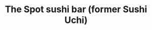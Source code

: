 ---
layout: place
title: "The Spot sushi bar (former Sushi Uchi)"
permalink: /georgia/alpharetta/the-spot-sushi-bar-former-sushi-uchi.html
stateAbbr: GA
stateName: Georgia
cityName: Alpharetta
place_id: ChIJ43hYvYIK9YgR9OI-nSrsZrs
photos:
  - name: >-
      places/ChIJ43hYvYIK9YgR9OI-nSrsZrs/photos/AeeoHcKLYAWZBoI8KPw1U6F6sEmbA0yoCNQAi8BjubtBLPZcrLRZO3dNgbfKTDgcOOTr3V4YLZwVb3qFfAKmTDZC8oFo4osg4l2Ttg61mOlXXlBYwYr1TFZOqia6BvFS8DOx5I4gsY5cjrhnF-P5LFyKRHJbCsv46j_FP9tdghwISEgJNERM0Msp8nuP3g5r4X-FHPbxnGs-UYXSTiyfGiKrpjMfD2JkyLBRjt8_I60A-PiwNmQ8vgG3eX6Y_3RGReOkrJjY9h25W5xBS7L3HfbFOtocqyg4luUhumIwigEPsOU7IQ
    widthPx: 2560
    heightPx: 1920
    authorAttributions:
      - displayName: The Spot sushi bar (former Sushi Uchi)
        uri: https://maps.google.com/maps/contrib/118272545065393729491
        photoUri: >-
          https://lh3.googleusercontent.com/a-/ALV-UjUzaitZiptDt9ZD2A3adoDfGoFguWTu63z2sxMf7ypkIM5TqZA=s100-p-k-no-mo
    flagContentUri: >-
      https://www.google.com/local/imagery/report/?cb_client=maps_api_places.places_api&image_key=!1e10!2sAF1QipM9GU3MV6w9_1FCkH25oHEKmkgUjsG0EsLkON1g&hl=en-US
    googleMapsUri: >-
      https://www.google.com/maps/place//data=!3m4!1e2!3m2!1sAF1QipM9GU3MV6w9_1FCkH25oHEKmkgUjsG0EsLkON1g!2e10!4m2!3m1!1s0x88f50a82bd5878e3:0xbb66ec2a9d3ee2f4
  - name: >-
      places/ChIJ43hYvYIK9YgR9OI-nSrsZrs/photos/AeeoHcITwgXkeD8aC_RAun7f2KLJ91k_e8TG_7jUDKGcRo6x6vI3ZAFxJButas_xsKu2uop1RoADSrjYny3A2yTk3PCbLiEeaeAmdwUvYb809iF-eDOf9UGvKWcafFkyO3E4UHZ_sBsSJSu0nm_5i-9AMvgeHlAUnEpBHhj-nY-EOxH09Fi6n8_GuzVkyhLcrkTq7pi1x4iFeiBd6SUGGIDRJ3qyP5OlbhYmt-ssxRU11eGJe7krhSvcqlC8dACzJmfmf6yEtaP7xf3hlbF72m9ehTEmDj0xSVW1-E4XDsKpxyKieA
    widthPx: 1200
    heightPx: 676
    authorAttributions:
      - displayName: The Spot sushi bar (former Sushi Uchi)
        uri: https://maps.google.com/maps/contrib/118272545065393729491
        photoUri: >-
          https://lh3.googleusercontent.com/a-/ALV-UjUzaitZiptDt9ZD2A3adoDfGoFguWTu63z2sxMf7ypkIM5TqZA=s100-p-k-no-mo
    flagContentUri: >-
      https://www.google.com/local/imagery/report/?cb_client=maps_api_places.places_api&image_key=!1e10!2sAF1QipPX0ZUX0MrJZUqzLkqDQXCPkEf7bj56awciaQeM&hl=en-US
    googleMapsUri: >-
      https://www.google.com/maps/place//data=!3m4!1e2!3m2!1sAF1QipPX0ZUX0MrJZUqzLkqDQXCPkEf7bj56awciaQeM!2e10!4m2!3m1!1s0x88f50a82bd5878e3:0xbb66ec2a9d3ee2f4
  - name: >-
      places/ChIJ43hYvYIK9YgR9OI-nSrsZrs/photos/AeeoHcIrxGMiiqjHbrcZZjhvyE_CAduKuqye_OnYiwLQjrawb2GkG9l031WNNv7RedYsWJB61UYpoECro_V6E6eCkjD0tVWC-N7YQ8r0Ml3oq9oVIoaAHhzYyNJRWGHOgiwJnUw464ekNwHVnx76wl6FAkzBNqeWLbxC5OaE_roWn7bF6KM4_NMdeilh9_4-0LC3fXdcq2xKaCiKpzrO2VeC05n19NM9ChbSfJFCCoNTBBh1f7QwYXUNpYq0i2zxvOu18BJU1BfrEfNoG3KKhyz3AkFuDTBNFfg9-J1U5hYeB4MgWxbqxlkaWaHyiKqgOkjws8QnL-zROwFTogGO9_hh7kAmZRF8pjXKv7wa6vyCzBz-TfY2UAebproSCOxFwcMZvI99pwUYvc32pGkbGNuyU5t3jnaUUeWiu6Z98hQpY7Q5qPva
    widthPx: 4032
    heightPx: 3024
    authorAttributions:
      - displayName: michelle tran
        uri: https://maps.google.com/maps/contrib/106312566366072754922
        photoUri: >-
          https://lh3.googleusercontent.com/a/ACg8ocIczIJXnsblT5F-twQs2yPjuSxIhAvI6I9pLyjx5axVU8DPiQ=s100-p-k-no-mo
    flagContentUri: >-
      https://www.google.com/local/imagery/report/?cb_client=maps_api_places.places_api&image_key=!1e10!2sCIHM0ogKEICAgIDX1PKO9QE&hl=en-US
    googleMapsUri: >-
      https://www.google.com/maps/place//data=!3m4!1e2!3m2!1sCIHM0ogKEICAgIDX1PKO9QE!2e10!4m2!3m1!1s0x88f50a82bd5878e3:0xbb66ec2a9d3ee2f4
  - name: >-
      places/ChIJ43hYvYIK9YgR9OI-nSrsZrs/photos/AeeoHcJ1xQPGY-fAE77dVo2FfJesncecXFp1oTEDBtf-gleEamhsxR8AkVsBqqrG3EJBeqV-9px1yOsW1itQEUHSSoNdmA9v9TOlkY1QZpg-vusRzJFALDXoiMmla1YksH3KQWZISqourohg3hPIWGcFRInoFDQCtLcbmhRGQ8AQN7Slc83mXo371_lsteOzzPene5JFo9K3Odwqjp4HmPnSEKhf4o3JqTlskD0yz0DwzqJxDgW8IUWn6AfqW2K9IFXsXjmig3PbYWsrPK7K0ssOf6c3Pp9pkMK40o7gOz-JJVoxr9Qum9xoZ7fuJVhdtpd1O8pHNE4cYgcdIJmQ2-2SIBHQvxz17m2gTtSf-qpZcYsB2zDg56JQywwLWiWA337ok_FJCZD1qvpDQDxUB-er57LvjLi2XiGgJ6BgER35ybOQKA
    widthPx: 2992
    heightPx: 2992
    authorAttributions:
      - displayName: SONARconnects Scott (Scott)
        uri: https://maps.google.com/maps/contrib/113752017499987075335
        photoUri: >-
          https://lh3.googleusercontent.com/a-/ALV-UjX-s1E8zz6FEzCYHIUsCx1SDrD4P3e8s7wm2qI3LvLLEpqrrUo=s100-p-k-no-mo
    flagContentUri: >-
      https://www.google.com/local/imagery/report/?cb_client=maps_api_places.places_api&image_key=!1e10!2sCIHM0ogKEICAgID-gvDpYA&hl=en-US
    googleMapsUri: >-
      https://www.google.com/maps/place//data=!3m4!1e2!3m2!1sCIHM0ogKEICAgID-gvDpYA!2e10!4m2!3m1!1s0x88f50a82bd5878e3:0xbb66ec2a9d3ee2f4
  - name: >-
      places/ChIJ43hYvYIK9YgR9OI-nSrsZrs/photos/AeeoHcJGpF1tC-lEyg8KluiqUQENsHK2sKTpRrNDVNTcjVRB3uyWllUbMieZEVYqyrMqBJYUmVwI_Rb-9M20wFHmNwgXeIZbje45_Pk3cq4DP1VQWc6Dwfq8gtbmhhefH6TF4d_Hq4-Y1KP6ttTu51m-v8BUs8O2MGjLYGNyaiutHBU4mp5hHqEOMGEQ3DvQsVEUB0I_iNR52ySr32E7kyBEmequgNsbiLkaUCaAVA5EIWilU7SylvQZPf93NEtr9KI5OQs7uc5-c8nsUxO4F6v7O483spvnKeknKO1enL7tZ0mgGg
    widthPx: 1200
    heightPx: 676
    authorAttributions:
      - displayName: The Spot sushi bar (former Sushi Uchi)
        uri: https://maps.google.com/maps/contrib/118272545065393729491
        photoUri: >-
          https://lh3.googleusercontent.com/a-/ALV-UjUzaitZiptDt9ZD2A3adoDfGoFguWTu63z2sxMf7ypkIM5TqZA=s100-p-k-no-mo
    flagContentUri: >-
      https://www.google.com/local/imagery/report/?cb_client=maps_api_places.places_api&image_key=!1e10!2sAF1QipPPXQ5oasWMpRAytfV-xm1LbHvvuV1gfDL1Wftr&hl=en-US
    googleMapsUri: >-
      https://www.google.com/maps/place//data=!3m4!1e2!3m2!1sAF1QipPPXQ5oasWMpRAytfV-xm1LbHvvuV1gfDL1Wftr!2e10!4m2!3m1!1s0x88f50a82bd5878e3:0xbb66ec2a9d3ee2f4
  - name: >-
      places/ChIJ43hYvYIK9YgR9OI-nSrsZrs/photos/AeeoHcJJhZMAN8vysF_VgfbyGngwiCHjZ6u7crNXTzeei1FqWIUo5IIvZq78oOwDWoSPT2hl4xhBiPEOIHF1cr8ZRtCgQcMPGt_D3GdEXiKmdmdhPHAwi7qTZsnUc3ZobNcNNTJbc4EI9drmv8FjPYDr8EzFH3XCWRyMOFEbBUsYpMlGO1CbMY6jO3b7333IFFk-263taxi01B8ICVaR53Z5rBecuq5sekKCUiHThg0EQjZ8iWucXb1BH1lLiyQ_wyQBSiYY4OCCiRGkIDCHImtPqORGDt4RZyDdM3gv9eCn4lpv2g
    widthPx: 3024
    heightPx: 4032
    authorAttributions:
      - displayName: The Spot sushi bar (former Sushi Uchi)
        uri: https://maps.google.com/maps/contrib/118272545065393729491
        photoUri: >-
          https://lh3.googleusercontent.com/a-/ALV-UjUzaitZiptDt9ZD2A3adoDfGoFguWTu63z2sxMf7ypkIM5TqZA=s100-p-k-no-mo
    flagContentUri: >-
      https://www.google.com/local/imagery/report/?cb_client=maps_api_places.places_api&image_key=!1e10!2sAF1QipNpNxxdwg9-S9aZKOPC9ORF4hM49eN4otQRrxC_&hl=en-US
    googleMapsUri: >-
      https://www.google.com/maps/place//data=!3m4!1e2!3m2!1sAF1QipNpNxxdwg9-S9aZKOPC9ORF4hM49eN4otQRrxC_!2e10!4m2!3m1!1s0x88f50a82bd5878e3:0xbb66ec2a9d3ee2f4
  - name: >-
      places/ChIJ43hYvYIK9YgR9OI-nSrsZrs/photos/AeeoHcIIcFUvmXpEoBE5u0Zk1tdGt3dSD8LhTumFf4D2kGH3RLHSb5PJh_VauiJaPc6zsLSnd75GSKufa7kJFJe_oWfAyBtToY0f20PJe0Yo2g1AKDbJOC87RThgGqR3fR0P-kFADfqF9d_pAwnZJ4BI96qNAjcbSs_aHiWFkWP2Hf9y-3W-ViRgv4a1lTVnJPym0XUb_Db6gBQ0pdMXprlvQabd03nPvaKC8ouRij5PuZwMgGu_9mH2WKWnBgARb1pWbzEGFJVYMNiO-hbIxiDZbaIQNhK7berFWDkFgVZh24ejjThEER-naFxxBqpp-Zx5CJKHt72We8F-_lNHaRWzBlK_TU4N9uvNYFKnItj_UgNb_sXx4cBV6oVV9RH1yeXP-X9rW5Ot9osZJ54kgKoWbeJQyYci8R8-XAtr8yNZaXL0fpP9
    widthPx: 3000
    heightPx: 4000
    authorAttributions:
      - displayName: Zackery Jackson
        uri: https://maps.google.com/maps/contrib/102216262618763020638
        photoUri: >-
          https://lh3.googleusercontent.com/a-/ALV-UjUS4mj8Wmr1vFNutFBkYlkEB-PPfwBBSAbDBKdBao8y2UNk8bpi=s100-p-k-no-mo
    flagContentUri: >-
      https://www.google.com/local/imagery/report/?cb_client=maps_api_places.places_api&image_key=!1e10!2sCIHM0ogKEICAgIDR3rWa-wE&hl=en-US
    googleMapsUri: >-
      https://www.google.com/maps/place//data=!3m4!1e2!3m2!1sCIHM0ogKEICAgIDR3rWa-wE!2e10!4m2!3m1!1s0x88f50a82bd5878e3:0xbb66ec2a9d3ee2f4
  - name: >-
      places/ChIJ43hYvYIK9YgR9OI-nSrsZrs/photos/AeeoHcJULD80Ms43lPCYIPVBJfPSxZIuQxpckl4KQPssoN-RfG5WbyTVv2QRIwbIkxTAhTOkKhS66bRrU8agCbCXgM5vgJeJG5qZlfOyQpiqHTF6h5Rrl-iIb_JLVu36PmGPiyMoDOxE_AHMpaC2VXbAPdk_RLJMWQG7lTnLWSCN2POM8gmPYr-OYQzokRg6Z2CMDWCTV1IOGh8wzuqAlT66szIE0ygSu_qpEm8U4QTS-4lwcgzl824bVfDdIaZ1cRYv73F_57EPHCpCPxhnIK2CVStmrZ_iv5J9OgW8FM0pIsTtF1oP6Zj8-SFVZJoTinqMBDFPCNXe0-whu4xnG_pFuUjHQzrRfKr7gGYS3f_115icvL8jgqEtXeqh1lLQk4UwMyK7_qJeHQaoZ7i7ZetxH11Mmc6AFyiGN6cVy8i6WFW2ig
    widthPx: 4032
    heightPx: 2268
    authorAttributions:
      - displayName: Georton Soares (GSoares)
        uri: https://maps.google.com/maps/contrib/101725071417359430434
        photoUri: >-
          https://lh3.googleusercontent.com/a-/ALV-UjW28cW7DWR5__pCp8WhdaI0DeeAOhKTBw_nokBl_yjBI1Kq7710eg=s100-p-k-no-mo
    flagContentUri: >-
      https://www.google.com/local/imagery/report/?cb_client=maps_api_places.places_api&image_key=!1e10!2sCIHM0ogKEICAgICK-Obfcg&hl=en-US
    googleMapsUri: >-
      https://www.google.com/maps/place//data=!3m4!1e2!3m2!1sCIHM0ogKEICAgICK-Obfcg!2e10!4m2!3m1!1s0x88f50a82bd5878e3:0xbb66ec2a9d3ee2f4
  - name: >-
      places/ChIJ43hYvYIK9YgR9OI-nSrsZrs/photos/AeeoHcJU3BWKjgnVEka3hV451ORgXeO5wsDlhB0FJcaqC-h69eCr9r_uDxeQam33Ko3JjvhaGsybLUaNcTMHOkJsj3Lw3HFrlcr3ljgmnY2ZuPFteM24WHhe_SPq11LeV8M3dfCjbIA2Iq3aze85arujrPOgz61q72jaj-Hi-67JKXwc5xDmbwaSlAGI1oVTJJ3rD6bHh_JmOIP3CwXhudMkYxCfx3GDYYMutKzJOpbJ8FEGPrmreKaXHfZhVUkvc5n9jX7QlWlJQHlgzpjmdi6jqjBVGf1Kq1Gd9y2tGmoQuAahDu7NbfyLhHFW0OhKKeld1DOcZS3W1i-nOthsMEgG2Wja45Ehrat8XwkuTevoX3WuiMAMQHBsBsut3Ric5X-4KFdwB4zznHsR1F5JtvaqdNsSzpPxN3d0bicdQ2Es6S_46rQ
    widthPx: 4032
    heightPx: 2268
    authorAttributions:
      - displayName: Georton Soares (GSoares)
        uri: https://maps.google.com/maps/contrib/101725071417359430434
        photoUri: >-
          https://lh3.googleusercontent.com/a-/ALV-UjW28cW7DWR5__pCp8WhdaI0DeeAOhKTBw_nokBl_yjBI1Kq7710eg=s100-p-k-no-mo
    flagContentUri: >-
      https://www.google.com/local/imagery/report/?cb_client=maps_api_places.places_api&image_key=!1e10!2sCIHM0ogKEICAgICMrNaIsgE&hl=en-US
    googleMapsUri: >-
      https://www.google.com/maps/place//data=!3m4!1e2!3m2!1sCIHM0ogKEICAgICMrNaIsgE!2e10!4m2!3m1!1s0x88f50a82bd5878e3:0xbb66ec2a9d3ee2f4
  - name: >-
      places/ChIJ43hYvYIK9YgR9OI-nSrsZrs/photos/AeeoHcL5mudjxRqhTLYJkfDDrD6KPRAjMyxhX_1YaURUM6a6SGpUQ_YSswndtmxTcAu4xYf5kC8Eaw6LulIgyvIgS8PjI5-xV4QJxqLHRIuxswYdVYXRNmkXxALBxsW1fXxCes1CzK7twcKP3puimu7zfrCgTfTYfs2ruthm_Sw-t4xhThXM433lFVtR2zG7EeCi6RgCK_rbB_CuUu4-WuCJgc7JaFEdFoIKi46A-otfOzdm0Ijt9Dn_tmNt2EyeH3n_au_ONHbVw-gH8OY_MpnHQkmd2-wPmkKe7uipTvX1PodMkw
    widthPx: 2880
    heightPx: 2304
    authorAttributions:
      - displayName: The Spot sushi bar (former Sushi Uchi)
        uri: https://maps.google.com/maps/contrib/118272545065393729491
        photoUri: >-
          https://lh3.googleusercontent.com/a-/ALV-UjUzaitZiptDt9ZD2A3adoDfGoFguWTu63z2sxMf7ypkIM5TqZA=s100-p-k-no-mo
    flagContentUri: >-
      https://www.google.com/local/imagery/report/?cb_client=maps_api_places.places_api&image_key=!1e10!2sAF1QipPD36Ad9rHXZEgr1aaDQJdf7gDAphuGKdciAhYG&hl=en-US
    googleMapsUri: >-
      https://www.google.com/maps/place//data=!3m4!1e2!3m2!1sAF1QipPD36Ad9rHXZEgr1aaDQJdf7gDAphuGKdciAhYG!2e10!4m2!3m1!1s0x88f50a82bd5878e3:0xbb66ec2a9d3ee2f4
address: 8420 Holcomb Bridge Rd, Alpharetta, GA 30022, USA
street: 8420 Holcomb Bridge Rd
city: Alpharetta
state: GA
zip: '30022'
country: USA
neighborhood: null
latitude: '33.985239'
longitude: '-84.270702'
accessibility_options:
  wheelchairAccessibleParking: true
  wheelchairAccessibleEntrance: true
  wheelchairAccessibleRestroom: true
  wheelchairAccessibleSeating: true
business_status: OPERATIONAL
name: The Spot sushi bar (former Sushi Uchi)
google_maps_links:
  directionsUri: >-
    https://www.google.com/maps/dir//''/data=!4m7!4m6!1m1!4e2!1m2!1m1!1s0x88f50a82bd5878e3:0xbb66ec2a9d3ee2f4!3e0
  placeUri: https://maps.google.com/?cid=13503740200487936756
  writeAReviewUri: >-
    https://www.google.com/maps/place//data=!4m3!3m2!1s0x88f50a82bd5878e3:0xbb66ec2a9d3ee2f4!12e1
  reviewsUri: >-
    https://www.google.com/maps/place//data=!4m4!3m3!1s0x88f50a82bd5878e3:0xbb66ec2a9d3ee2f4!9m1!1b1
  photosUri: >-
    https://www.google.com/maps/place//data=!4m3!3m2!1s0x88f50a82bd5878e3:0xbb66ec2a9d3ee2f4!10e5
primary_type: Sushi Restaurant
opening_hours:
  regular: null
  current: null
secondary_opening_hours:
  regular:
    weekdayDescriptions: null
    type: null
  current:
    weekdayDescriptions: null
    type: null
phone: (770) 998-9882
price_level: PRICE_LEVEL_MODERATE
price_range: $20 &ndash; $30
rating: '4.5'
rating_count: 324
website: http://restaurantwebexperts.com/SushiUchi/
description: >-
  Relaxed restaurant turning out an array of sushi & hot Japanese plates in cozy
  quarters.
reviews:
  - name: >-
      places/ChIJ43hYvYIK9YgR9OI-nSrsZrs/reviews/ChZDSUhNMG9nS0VJQ0FnSURYMVBLT05REAE
    relativePublishTimeDescription: 5 months ago
    rating: 5
    text:
      text: >-
        I love coming here for their sushi. Fish are always fresh with
        reasonable pricing. My favorite of all times here are their spicy rolls.
        I'm very particular about my spicy rolls; there are not that many places
        that know how to make these traditional rolls right. My order for spicy
        tuna roll, spicy salmon roll, and spicy yellow tail roll were on the
        point and tasted amazing!
      languageCode: en
    originalText:
      text: >-
        I love coming here for their sushi. Fish are always fresh with
        reasonable pricing. My favorite of all times here are their spicy rolls.
        I'm very particular about my spicy rolls; there are not that many places
        that know how to make these traditional rolls right. My order for spicy
        tuna roll, spicy salmon roll, and spicy yellow tail roll were on the
        point and tasted amazing!
      languageCode: en
    authorAttribution:
      displayName: michelle tran
      uri: https://www.google.com/maps/contrib/106312566366072754922/reviews
      photoUri: >-
        https://lh3.googleusercontent.com/a/ACg8ocIczIJXnsblT5F-twQs2yPjuSxIhAvI6I9pLyjx5axVU8DPiQ=s128-c0x00000000-cc-rp-mo-ba2
    publishTime: '2024-10-24T16:53:10.985184Z'
    flagContentUri: >-
      https://www.google.com/local/review/rap/report?postId=ChZDSUhNMG9nS0VJQ0FnSURYMVBLT05REAE&d=17924085&t=1
    googleMapsUri: >-
      https://www.google.com/maps/reviews/data=!4m6!14m5!1m4!2m3!1sChZDSUhNMG9nS0VJQ0FnSURYMVBLT05REAE!2m1!1s0x88f50a82bd5878e3:0xbb66ec2a9d3ee2f4
  - name: >-
      places/ChIJ43hYvYIK9YgR9OI-nSrsZrs/reviews/ChZDSUhNMG9nS0VJQ0FnTUNnaGFDa0NREAE
    relativePublishTimeDescription: a month ago
    rating: 5
    text:
      text: >-
        From the moment I walked in the door, I was well greeted.  The Rainbow
        Roll was the best I have ever has, since I left California.

        The Tuna, and Salmon were so fresh they melted in my mouth.


        Highly Recommended.


        Happy Geek


        I truly enjoyed my visit to day 02/18/2025
      languageCode: en
    originalText:
      text: >-
        From the moment I walked in the door, I was well greeted.  The Rainbow
        Roll was the best I have ever has, since I left California.

        The Tuna, and Salmon were so fresh they melted in my mouth.


        Highly Recommended.


        Happy Geek


        I truly enjoyed my visit to day 02/18/2025
      languageCode: en
    authorAttribution:
      displayName: Marjorie Steiner
      uri: https://www.google.com/maps/contrib/114385330742448428861/reviews
      photoUri: >-
        https://lh3.googleusercontent.com/a-/ALV-UjXY8bex3uSS-IUsd01TgjWlOmSmVlq05mFZYrJw-6Yf8HY2HT0=s128-c0x00000000-cc-rp-mo
    publishTime: '2025-02-19T03:42:59.705304Z'
    flagContentUri: >-
      https://www.google.com/local/review/rap/report?postId=ChZDSUhNMG9nS0VJQ0FnTUNnaGFDa0NREAE&d=17924085&t=1
    googleMapsUri: >-
      https://www.google.com/maps/reviews/data=!4m6!14m5!1m4!2m3!1sChZDSUhNMG9nS0VJQ0FnTUNnaGFDa0NREAE!2m1!1s0x88f50a82bd5878e3:0xbb66ec2a9d3ee2f4
  - name: >-
      places/ChIJ43hYvYIK9YgR9OI-nSrsZrs/reviews/ChdDSUhNMG9nS0VJQ0FnSURSX0lHWHR3RRAB
    relativePublishTimeDescription: a year ago
    rating: 5
    text:
      text: >-
        Small sushi shop located shortly after you make it into Alpharetta from
        Peachtree Corners. Very unassuming spot in the corner that I didn't
        expect.


        The place is really small inside but really the perfect size for a nice
        sushi place. However, the time I went made it feel like one group could
        easily ruin this place.


        Despite that, the workers did a great job dealing with a really unruly
        group. Despite them taking longer than normal, they did a great job
        getting stuff out and tending to everyone in the restaurant, which was
        me and the unruly group.


        Now, the food itself was really good, and I love the diverse platting of
        the dishes. Definitely be prepared to spend some money if you like great
        sushi cuz they have some great variety, but they have affordable rolls,
        too so it's good either way.


        They're definitely worth going to again. Give them a try. They're great!
      languageCode: en
    originalText:
      text: >-
        Small sushi shop located shortly after you make it into Alpharetta from
        Peachtree Corners. Very unassuming spot in the corner that I didn't
        expect.


        The place is really small inside but really the perfect size for a nice
        sushi place. However, the time I went made it feel like one group could
        easily ruin this place.


        Despite that, the workers did a great job dealing with a really unruly
        group. Despite them taking longer than normal, they did a great job
        getting stuff out and tending to everyone in the restaurant, which was
        me and the unruly group.


        Now, the food itself was really good, and I love the diverse platting of
        the dishes. Definitely be prepared to spend some money if you like great
        sushi cuz they have some great variety, but they have affordable rolls,
        too so it's good either way.


        They're definitely worth going to again. Give them a try. They're great!
      languageCode: en
    authorAttribution:
      displayName: Zackery Jackson
      uri: https://www.google.com/maps/contrib/102216262618763020638/reviews
      photoUri: >-
        https://lh3.googleusercontent.com/a-/ALV-UjUS4mj8Wmr1vFNutFBkYlkEB-PPfwBBSAbDBKdBao8y2UNk8bpi=s128-c0x00000000-cc-rp-mo-ba6
    publishTime: '2023-04-26T05:36:05.468964Z'
    flagContentUri: >-
      https://www.google.com/local/review/rap/report?postId=ChdDSUhNMG9nS0VJQ0FnSURSX0lHWHR3RRAB&d=17924085&t=1
    googleMapsUri: >-
      https://www.google.com/maps/reviews/data=!4m6!14m5!1m4!2m3!1sChdDSUhNMG9nS0VJQ0FnSURSX0lHWHR3RRAB!2m1!1s0x88f50a82bd5878e3:0xbb66ec2a9d3ee2f4
  - name: >-
      places/ChIJ43hYvYIK9YgR9OI-nSrsZrs/reviews/ChZDSUhNMG9nS0VJQ0FnSURLMHVLRlp3EAE
    relativePublishTimeDescription: a year ago
    rating: 5
    text:
      text: >-
        NOTE: My previous review was for Sushi Uchi. I don't know if it has new
        owners, but we haven't tried "The Spot" yet. We will soon and I'll
        update my review. Below is my OLD review.


        We LOVED Sushi Uchi. Most of the time we did pickup, but eating at the
        restaurant was the best. It's small, but the tables are well spaced. The
        employees were always so nice and often recognized us. The fish tasted
        fresh. They had a good selection sake, including premium and unfiltered
        varieties. My favorite thing in the whole menu was the Yellowtail
        Heaven.
      languageCode: en
    originalText:
      text: >-
        NOTE: My previous review was for Sushi Uchi. I don't know if it has new
        owners, but we haven't tried "The Spot" yet. We will soon and I'll
        update my review. Below is my OLD review.


        We LOVED Sushi Uchi. Most of the time we did pickup, but eating at the
        restaurant was the best. It's small, but the tables are well spaced. The
        employees were always so nice and often recognized us. The fish tasted
        fresh. They had a good selection sake, including premium and unfiltered
        varieties. My favorite thing in the whole menu was the Yellowtail
        Heaven.
      languageCode: en
    authorAttribution:
      displayName: Medina
      uri: https://www.google.com/maps/contrib/110219182136025962952/reviews
      photoUri: >-
        https://lh3.googleusercontent.com/a-/ALV-UjXU8ZI9QMehk2aFF7OkDA0zS49v0kOJ9FeHzwe55NPisApnhtp1EA=s128-c0x00000000-cc-rp-mo-ba5
    publishTime: '2024-03-28T00:12:26.577357Z'
    flagContentUri: >-
      https://www.google.com/local/review/rap/report?postId=ChZDSUhNMG9nS0VJQ0FnSURLMHVLRlp3EAE&d=17924085&t=1
    googleMapsUri: >-
      https://www.google.com/maps/reviews/data=!4m6!14m5!1m4!2m3!1sChZDSUhNMG9nS0VJQ0FnSURLMHVLRlp3EAE!2m1!1s0x88f50a82bd5878e3:0xbb66ec2a9d3ee2f4
  - name: >-
      places/ChIJ43hYvYIK9YgR9OI-nSrsZrs/reviews/ChZDSUhNMG9nS0VJQ0FnSURtNDdTSUN3EAE
    relativePublishTimeDescription: 3 years ago
    rating: 4
    text:
      text: >-
        We were craving sushi and wanted to go to a place outside of our
        Gwinnett, BuHi or downtown areas. Great reviews brought us here and we
        were not disappointed. The place we packed and we luckily didn’t have to
        wait too long. Service was good even thought a single waitress pretty
        much took care of the entire restaurant. Kudos on her great service.
        Food was great and we will definitely be back.
      languageCode: en
    originalText:
      text: >-
        We were craving sushi and wanted to go to a place outside of our
        Gwinnett, BuHi or downtown areas. Great reviews brought us here and we
        were not disappointed. The place we packed and we luckily didn’t have to
        wait too long. Service was good even thought a single waitress pretty
        much took care of the entire restaurant. Kudos on her great service.
        Food was great and we will definitely be back.
      languageCode: en
    authorAttribution:
      displayName: Thong Le
      uri: https://www.google.com/maps/contrib/101460889792000094494/reviews
      photoUri: >-
        https://lh3.googleusercontent.com/a-/ALV-UjWlxEqwWDl0npEt0DGSsAV54jr372YbHYG-r0-4Gtxfn8fcedbl=s128-c0x00000000-cc-rp-mo-ba6
    publishTime: '2022-02-08T00:19:52.699874Z'
    flagContentUri: >-
      https://www.google.com/local/review/rap/report?postId=ChZDSUhNMG9nS0VJQ0FnSURtNDdTSUN3EAE&d=17924085&t=1
    googleMapsUri: >-
      https://www.google.com/maps/reviews/data=!4m6!14m5!1m4!2m3!1sChZDSUhNMG9nS0VJQ0FnSURtNDdTSUN3EAE!2m1!1s0x88f50a82bd5878e3:0xbb66ec2a9d3ee2f4
parking_options:
  freeParkingLot: true
  freeStreetParking: true
  paidStreetParking: false
  valetParking: false
payment_options:
  acceptsCreditCards: true
  acceptsDebitCards: true
  acceptsCashOnly: false
  acceptsNfc: true
allow_dogs: null
curbside_pickup: false
delivery: null
dine_in: true
good_for_children: null
good_for_groups: null
good_for_sports: false
live_music: false
menu_for_children: true
outdoor_seating: true
reservable: null
restroom: true
serves_beer: true
serves_breakfast: false
serves_brunch: false
serves_cocktails: null
serves_coffee: false
serves_dinner: true
serves_dessert: true
serves_lunch: true
serves_vegetarian_food: null
serves_wine: true
takeout: true

---